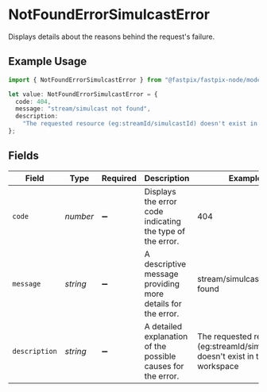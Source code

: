 # NotFoundErrorSimulcastError

Displays details about the reasons behind the request's failure.

## Example Usage

```typescript
import { NotFoundErrorSimulcastError } from "@fastpix/fastpix-node/models";

let value: NotFoundErrorSimulcastError = {
  code: 404,
  message: "stream/simulcast not found",
  description:
    "The requested resource (eg:streamId/simulcastId) doesn't exist in the workspace",
};
```

## Fields

| Field                                                                           | Type                                                                            | Required                                                                        | Description                                                                     | Example                                                                         |
| ------------------------------------------------------------------------------- | ------------------------------------------------------------------------------- | ------------------------------------------------------------------------------- | ------------------------------------------------------------------------------- | ------------------------------------------------------------------------------- |
| `code`                                                                          | *number*                                                                        | :heavy_minus_sign:                                                              | Displays the error code indicating the type of the error.                       | 404                                                                             |
| `message`                                                                       | *string*                                                                        | :heavy_minus_sign:                                                              | A descriptive message providing more details for the error.                     | stream/simulcast not found                                                      |
| `description`                                                                   | *string*                                                                        | :heavy_minus_sign:                                                              | A detailed explanation of the possible causes for the error.<br/>               | The requested resource (eg:streamId/simulcastId) doesn't exist in the workspace |